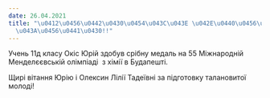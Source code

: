 ```yaml
---
date: 26.04.2021
title: "\u0412\u0456\u0442\u0430\u0454\u043C\u043E \u042E\u0440\u0456\u044F \u041E\
  \u043A\u0456\u0441\u0430!!"
---
```

Учень 11д класу Окіс Юрій здобув срібну медаль на 55 Міжнародній Менделєєвській олімпіаді  з хімії в Будапешті.

Щирі вітання Юрію і Олексин Лілії Тадеївні за підготовку талановитої молоді!